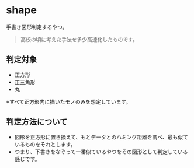 # shape
手書き図形判定するやつ。
> 高校の頃に考えた手法を多少高速化したものです。

## 判定対象
- 正方形
- 正三角形
- 丸

※すべて正方形内に描いたモノのみを想定しています。

## 判定方法について
- 図形を正方形に置き換えて、もとデータとのハミング距離を調べ、最も似ているものをそれとします。
- つまり、下書きをなぞって一番似ているやつをその図形として判定している感じです。
